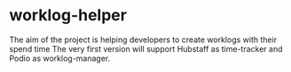 # worklog-helper

The aim of the project is helping developers to create worklogs with their spend time
The very first version will support Hubstaff as time-tracker and Podio as worklog-manager.
